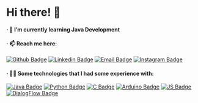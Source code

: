 <h1 align="left">Hi there! 👋</h1>

<h4 align="left">· 🌱 I’m currently learning Java Development</h4>
<h4 align="left">· 📫 Reach me here:</h4>

[![Github Badge](https://img.shields.io/badge/GitHub-100000?style=for-the-badge&logo=github&logoColor=white&link=https://https://github.com/crespo)](https://github.com/crespo)
[![Linkedin Badge](https://img.shields.io/badge/LinkedIn-0077B5?style=for-the-badge&logo=linkedin&logoColor=white&link=https://www.linkedin.com/in/raul-crespo/)](https://www.linkedin.com/in/raul-crespo/)
[![Email Badge](https://img.shields.io/badge/Email-7F0C9C?style=for-the-badge&logo=gmail&logoColor=white&link=mailto:contato@raulcrespo.tech)](mailto:contato@raulcrespo.tech)
[![Instagram Badge](https://img.shields.io/badge/Instagram-E4405F?style=for-the-badge&logo=instagram&logoColor=white&link=https://instagram.com/raullcrespo/)](https://instagram.com/raullcrespo/)
  
<h4 align="left">· 👨‍💻 Some technologies that I had some experience with: </h4>

[![Java Badge](https://img.shields.io/badge/Java-ED8B00?style=for-the-badge&logo=java&logoColor=white&link=https://github.com/crespo/password_generator)](https://github.com/crespo/password_generator)
[![Python Badge](https://img.shields.io/badge/Python-3776AB?style=for-the-badge&logo=python&logoColor=white&link=https://snipsave.com/user/crespo/snippet/lMsA77DqmbXEQ3VTZT/)](https://snipsave.com/user/crespo/snippet/lMsA77DqmbXEQ3VTZT/)
[![C Badge](https://img.shields.io/badge/C-00599C?style=for-the-badge&logo=c&logoColor=white&link=https://snipsave.com/user/crespo/snippet/z814n424l8m6QyKmxr/)](https://snipsave.com/user/crespo/snippet/z814n424l8m6QyKmxr/)
[![Arduino Badge](https://img.shields.io/badge/Arduino-00979D?style=for-the-badge&logo=Arduino&logoColor=white&link=https://snipsave.com/user/crespo/snippet/TiL1YzC2oTQpWUCQsl/)](https://snipsave.com/user/crespo/snippet/TiL1YzC2oTQpWUCQsl/)
[![JS Badge](https://img.shields.io/badge/JavaScript-323330?style=for-the-badge&logo=javascript&logoColor=F7DF1E&link=https://glitch.com/edit/#!/cyber-educated-age)](https://glitch.com/edit/#!/cyber-educated-age)
[![DialogFlow Badge](https://img.shields.io/badge/dialogflow-FF9800?style=for-the-badge&logo=dialogflow&logoColor=white&link=https://glitch.com/edit/#!/cyber-educated-age)](https://glitch.com/edit/#!/cyber-educated-age)



<!--
**crespo/crespo** is a ✨ _special_ ✨ repository because its `README.md` (this file) appears on your GitHub profile.

Here are some ideas to get you started:

- 🔭 I’m currently working on ...
- 🌱 I’m currently learning ...
- 👯 I’m looking to collaborate on ...
- 🤔 I’m looking for help with ...
- 💬 Ask me about ...
- 📫 How to reach me: ...
- 😄 Pronouns: ...
- ⚡ Fun fact: ...
-->
